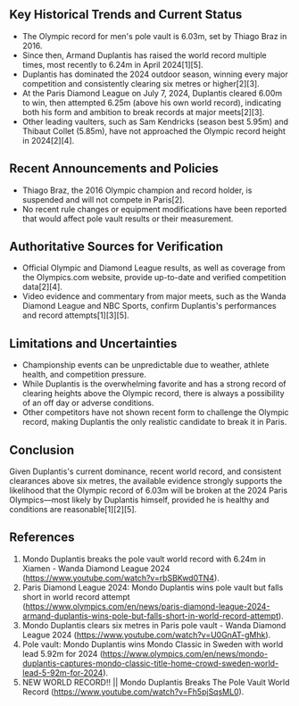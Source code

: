 ## Key Historical Trends and Current Status

- The Olympic record for men's pole vault is 6.03m, set by Thiago Braz in 2016.
- Since then, Armand Duplantis has raised the world record multiple times, most recently to 6.24m in April 2024[1][5].
- Duplantis has dominated the 2024 outdoor season, winning every major competition and consistently clearing six metres or higher[2][3].
- At the Paris Diamond League on July 7, 2024, Duplantis cleared 6.00m to win, then attempted 6.25m (above his own world record), indicating both his form and ambition to break records at major meets[2][3].
- Other leading vaulters, such as Sam Kendricks (season best 5.95m) and Thibaut Collet (5.85m), have not approached the Olympic record height in 2024[2][4].

## Recent Announcements and Policies

- Thiago Braz, the 2016 Olympic champion and record holder, is suspended and will not compete in Paris[2].
- No recent rule changes or equipment modifications have been reported that would affect pole vault results or their measurement.

## Authoritative Sources for Verification

- Official Olympic and Diamond League results, as well as coverage from the Olympics.com website, provide up-to-date and verified competition data[2][4].
- Video evidence and commentary from major meets, such as the Wanda Diamond League and NBC Sports, confirm Duplantis's performances and record attempts[1][3][5].

## Limitations and Uncertainties

- Championship events can be unpredictable due to weather, athlete health, and competition pressure.
- While Duplantis is the overwhelming favorite and has a strong record of clearing heights above the Olympic record, there is always a possibility of an off day or adverse conditions.
- Other competitors have not shown recent form to challenge the Olympic record, making Duplantis the only realistic candidate to break it in Paris.

## Conclusion

Given Duplantis's current dominance, recent world record, and consistent clearances above six metres, the available evidence strongly supports the likelihood that the Olympic record of 6.03m will be broken at the 2024 Paris Olympics—most likely by Duplantis himself, provided he is healthy and conditions are reasonable[1][2][5].

## References

1. Mondo Duplantis breaks the pole vault world record with 6.24m in Xiamen - Wanda Diamond League 2024 (https://www.youtube.com/watch?v=rbSBKwd0TN4).
2. Paris Diamond League 2024: Mondo Duplantis wins pole vault but falls short in world record attempt (https://www.olympics.com/en/news/paris-diamond-league-2024-armand-duplantis-wins-pole-but-falls-short-in-world-record-attempt).
3. Mondo Duplantis clears six metres in Paris pole vault - Wanda Diamond League 2024 (https://www.youtube.com/watch?v=U0GnAT-gMhk).
4. Pole vault: Mondo Duplantis wins Mondo Classic in Sweden with world lead 5.92m for 2024 (https://www.olympics.com/en/news/mondo-duplantis-captures-mondo-classic-title-home-crowd-sweden-world-lead-5-92m-for-2024).
5. NEW WORLD RECORD!! || Mondo Duplantis Breaks The Pole Vault World Record (https://www.youtube.com/watch?v=Fh5pjSqsML0).